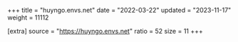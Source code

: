 +++
title = "huyngo.envs.net"
date = "2022-03-22"
updated = "2023-11-17"
weight = 11112

[extra]
source = "https://huyngo.envs.net"
ratio = 52
size = 11
+++
